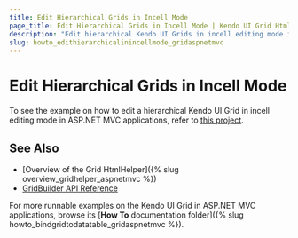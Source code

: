 ```yaml
---
title: Edit Hierarchical Grids in Incell Mode
page_title: Edit Hierarchical Grids in Incell Mode | Kendo UI Grid HtmlHelper
description: "Edit hierarchical Kendo UI Grids in incell editing mode in ASP.NET MVC applications."
slug: howto_edithierarchicalinincellmode_gridaspnetmvc
---
```


# Edit Hierarchical Grids in Incell Mode

To see the example on how to edit a hierarchical Kendo UI Grid in incell editing mode in ASP.NET MVC applications, refer to [this project](https://github.com/telerik/ui-for-aspnet-mvc-examples/tree/master/grid/grid-ajax-hierarchy-incell-edititng).

## See Also

* [Overview of the Grid HtmlHelper]({% slug overview_gridhelper_aspnetmvc %})
* [GridBuilder API Reference](/api/aspnet-mvc/Kendo.Mvc.UI.Fluent/AutoCompleteBuilder)

For more runnable examples on the Kendo UI Grid in ASP.NET MVC applications, browse its [**How To** documentation folder]({% slug howto_bindgridtodatatable_gridaspnetmvc %}).
